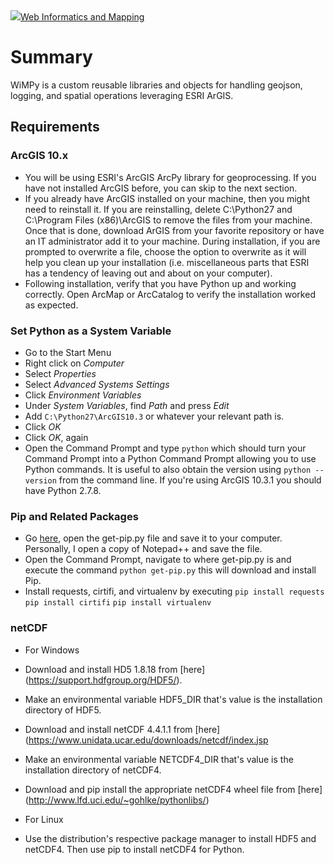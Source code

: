 <a href="https://wim.usgs.gov/#/">
	<span><img src="https://wim.usgs.gov/visuals/branding/wimvector.png">Web Informatics and Mapping</span>
</a>

# Summary
WiMPy is a custom reusable libraries and objects for handling geojson, logging, and spatial operations leveraging ESRI ArGIS.

## Requirements

### ArcGIS 10.x
* You will be using ESRI's ArcGIS ArcPy library for geoprocessing. If you have not installed ArcGIS before, you can skip to the next section.
* If you already have ArcGIS installed on your machine, then you might need to reinstall it. If you are reinstalling, delete C:\Python27 and C:\Program Files (x86)\ArcGIS to remove the files from your machine. Once that is done, download ArGIS from your favorite repository or have an IT administrator add it to your machine. During installation, if you are prompted to overwrite a file, choose the option to overwrite as it will help you clean up your installation (i.e. miscellaneous parts that ESRI has a tendency of leaving out and about on your computer).
* Following installation, verify that you have Python up and working correctly. Open ArcMap or ArcCatalog to verify the installation worked as expected. 

### Set Python as a System Variable
* Go to the Start Menu
* Right click on _Computer_
* Select _Properties_
* Select _Advanced Systems Settings_
* Click _Environment Variables_
* Under _System Variables_, find _Path_ and press _Edit_
* Add `C:\Python27\ArcGIS10.3` or whatever your relevant path is.
* Click _OK_
* Click _OK_, again
* Open the Command Prompt and type `python` which should turn your Command Prompt into a Python Command Prompt allowing you to use Python commands. It is useful to also obtain the version using `python --version` from the command line. If you're using ArcGIS 10.3.1 you should have Python 2.7.8.

### Pip and Related Packages
* Go [here](https://pip.pypa.io/en/stable/installing/), open the get-pip.py file and save it to your computer. Personally, I open a copy of Notepad++ and save the file.
* Open the Command Prompt, navigate to where get-pip.py is and execute the command `python get-pip.py` this will download and install Pip.
* Install requests, cirtifi, and virtualenv by executing `pip install requests` `pip install cirtifi` `pip install virtualenv`

### netCDF
* For Windows
* Download and install HD5 1.8.18 from [here]
(https://support.hdfgroup.org/HDF5/).
* Make an environmental variable HDF5_DIR that's value is the installation directory of HDF5.
* Download and install netCDF 4.4.1.1 from [here]
(https://www.unidata.ucar.edu/downloads/netcdf/index.jsp
* Make an environmental variable NETCDF4_DIR that's value is the installation directory of netCDF4.
* Download and pip install the appropriate netCDF4 wheel file from [here] (http://www.lfd.uci.edu/~gohlke/pythonlibs/)

* For Linux
* Use the distribution's respective package manager to install HDF5 and netCDF4.  Then use pip to install netCDF4 for Python.


